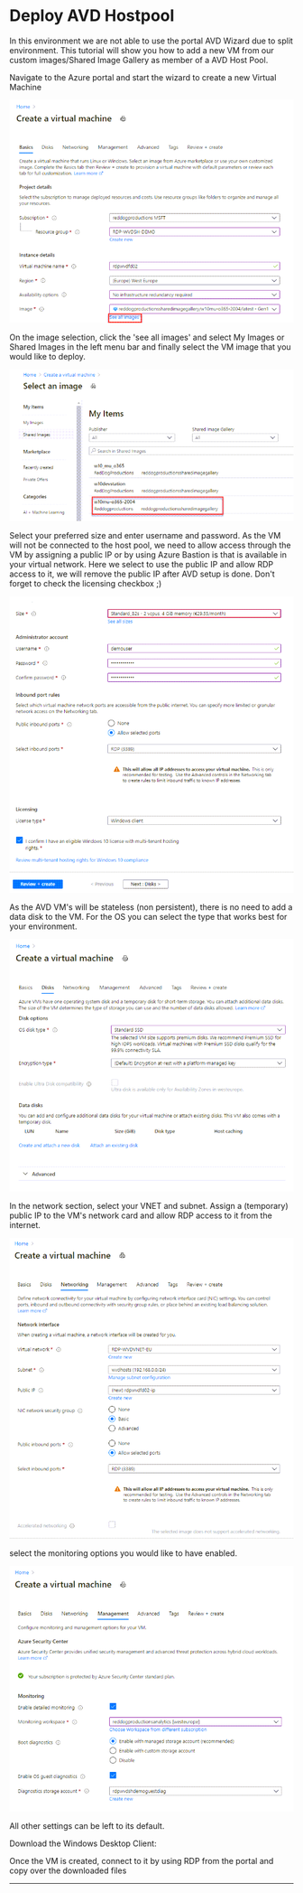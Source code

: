 
# Deploy AVD Hostpool

In this environment we are not able to use the portal AVD Wizard due to split environment.
This tutorial will show you how to add a new VM from our custom images/Shared Image Gallery as member of a AVD Host Pool.

Navigate to the Azure portal and start the wizard to create a new Virtual Machine

![newhostpool1](https://github.com/reddogproductions/AzureDemoLab/blob/main/images/pics/hostpool/newvm1.png)

On the image selection, click the 'see all images' and select My Images or Shared Images in the left menu bar and finally select the VM image that you would like to deploy.

![newhostpool2](https://github.com/reddogproductions/AzureDemoLab/blob/main/images/pics/hostpool/newvm2.png)

Select your preferred size and enter username and password.
As the VM will not be connected to the host pool, we need to allow access through the VM by assigning a public IP or by using Azure Bastion is that is available in your virtual network. Here we select to use the public IP and allow RDP access to it, we will remove the public IP after AVD setup is done. Don't forget to check the licensing checkbox ;)

![newhostpool3](https://github.com/reddogproductions/AzureDemoLab/blob/main/images/pics/hostpool/newvm3.png)

As the AVD VM's will be stateless (non persistent), there is no need to add a data disk to the VM.
For the OS you can select the type that works best for your environment.

![newhostpool4](https://github.com/reddogproductions/AzureDemoLab/blob/main/images/pics/hostpool/newvm4.png)

In the network section, select your VNET and subnet. Assign a (temporary) public IP to the VM's network card and allow RDP access to it from the internet.

![newhostpool5](https://github.com/reddogproductions/AzureDemoLab/blob/main/images/pics/hostpool/newvm5.png)

select the monitoring options you would like to have enabled.

![newhostpool6](https://github.com/reddogproductions/AzureDemoLab/blob/main/images/pics/hostpool/newvm6.png)

All other settings can be left to its default.

Download the Windows Desktop Client:

Once the VM is created, connect to it by using RDP from the portal and copy over the downloaded files

*******************************
